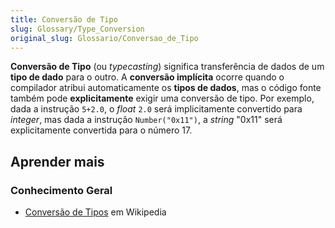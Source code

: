 ```yaml
---
title: Conversão de Tipo
slug: Glossary/Type_Conversion
original_slug: Glossario/Conversao_de_Tipo
---
```

**Conversão de Tipo** (ou _typecasting_) significa transferência de dados de um **tipo de dado** para o outro. A **conversão implícita** ocorre quando o compilador atribui automaticamente os **tipos de dados**, mas o código fonte também pode **explicitamente** exigir uma conversão de tipo. Por exemplo, dada a instrução `5+2.0`, o _float_ `2.0` será implicitamente convertido para _integer_, mas dada a instrução `Number("0x11")`, a _string_ "0x11" será explicitamente convertida para o número 17.

## Aprender mais

### Conhecimento Geral

- [Conversão de Tipos](https://pt.wikipedia.org/wiki/Convers%C3%A3o_de_tipos) em Wikipedia
